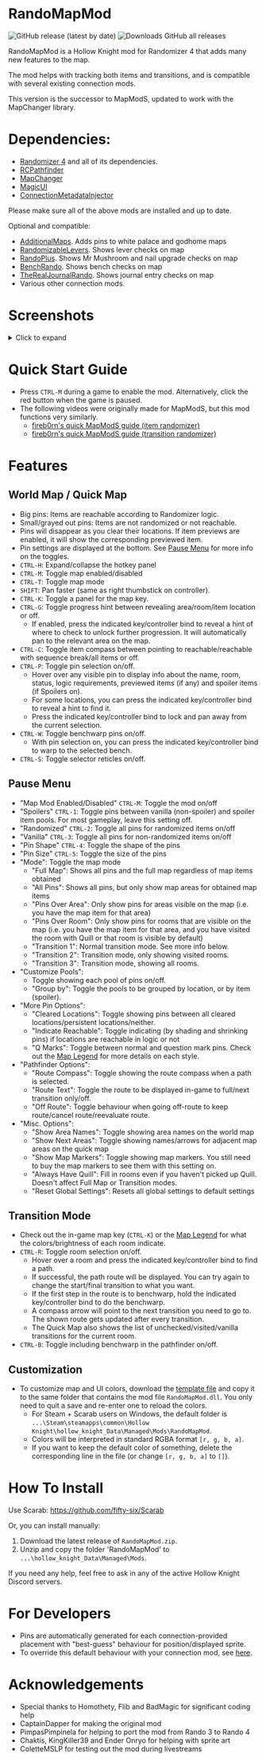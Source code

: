 # RandoMapMod
![GitHub release (latest by date)](https://img.shields.io/github/v/release/syyePhenomenol/RandoMapMod)
![Downloads GitHub all releases](https://img.shields.io/github/downloads/syyePhenomenol/RandoMapMod/total)

RandoMapMod is a Hollow Knight mod for Randomizer 4 that adds many new features to the map.

The mod helps with tracking both items and transitions, and is compatible with several existing connection mods.

This version is the successor to MapModS, updated to work with the MapChanger library.

# Dependencies:
- [Randomizer 4](https://github.com/homothetyhk/RandomizerMod) and all of its dependencies.
- [RCPathfinder](https://github.com/syyePhenomenol/RCPathfinder)
- [MapChanger](https://github.com/syyePhenomenol/MapChanger)
- [MagicUI](https://github.com/BadMagic100/HollowKnight.MagicUI)
- [ConnectionMetadataInjector](https://github.com/BadMagic100/ConnectionMetadataInjector)

Please make sure all of the above mods are installed and up to date.

Optional and compatible:
- [AdditionalMaps](https://github.com/SFGrenade/AdditionalMaps). Adds pins to white palace and godhome maps
- [RandomizableLevers](https://github.com/flibber-hk/HollowKnight.RandomizableLevers). Shows lever checks on map
- [RandoPlus](https://github.com/flibber-hk/HollowKnight.RandoPlus). Shows Mr Mushroom and nail upgrade checks on map
- [BenchRando](https://github.com/homothetyhk/BenchRando/tree/master/BenchRando). Shows bench checks on map
- [TheRealJournalRando](https://github.com/BadMagic100/TheRealJournalRando). Shows journal entry checks on map
- Various other connection mods.

# Screenshots
<details>
<summary>Click to expand</summary>
    <img src="./ReadmeAssets/Screenshots/WorldMap.jpg" alt="World Map">
    <img src="./ReadmeAssets/Screenshots/QuickMap.jpg" alt="Quick Map">
    <img src="./ReadmeAssets/Screenshots/Transition.jpg" alt="Transition Mode">
    <img src="./ReadmeAssets/Screenshots/Pause.jpg" alt="Pause Menu">
</details>

# Quick Start Guide
- Press `CTRL-M` during a game to enable the mod. Alternatively, click the red button when the game is paused.
- The following videos were originally made for MapModS, but this mod functions very similarly.
    - [fireb0rn's quick MapModS guide (item randomizer)](https://www.youtube.com/watch?v=z35cFvU0McQ&t=1113s)
    - [fireb0rn's quick MapModS guide (transition randomizer)](https://www.youtube.com/watch?v=z35cFvU0McQ&t=1195s)

# Features
## World Map / Quick Map
- Big pins: Items are reachable according to Randomizer logic.
- Small/grayed out pins: Items are not randomized or not reachable.
- Pins will disappear as you clear their locations. If item previews are enabled, it will show the corresponding previewed item.
- Pin settings are displayed at the bottom. See [Pause Menu](#pause-menu) for more info on the toggles.
- ``CTRL-H``: Expand/collapse the hotkey panel
- ``CTRL-M``: Toggle map enabled/disabled
- ``CTRL-T``: Toggle map mode
- ``SHIFT``: Pan faster (same as right thumbstick on controller).
- ``CTRL-K``: Toggle a panel for the map key.
- ``CTRL-G``: Toggle progress hint between revealing area/room/item location or off.
    - If enabled, press the indicated key/controller bind to reveal a hint of where to check to unlock further progression. It will automatically pan to the relevant area on the map.
- ``CTRL-C``: Toggle item compass between pointing to reachable/reachable with sequence break/all items or off.
- ``CTRL-P``: Toggle pin selection on/off.
    - Hover over any visible pin to display info about the name, room, status, logic requirements, previewed items (if any) and spoiler items (if Spoilers on).
    - For some locations, you can press the indicated key/controller bind to reveal a hint to find it.
    - Press the indicated key/controller bind to lock and pan away from the current selection.
- ``CTRL-W``: Toggle benchwarp pins on/off.
    - With pin selection on, you can press the indicated key/controller bind to warp to the selected bench.
- ``CTRL-S``: Toggle selector reticles on/off.

## Pause Menu
- "Map Mod Enabled/Disabled" `CTRL-M`: Toggle the mod on/off
- "Spoilers" `CTRL-1`: Toggle pins between vanilla (non-spoiler) and spoiler item pools. For most gameplay, leave this setting off.
- "Randomized" `CTRL-2`: Toggle all pins for randomized items on/off
- "Vanilla" `CTRL-3`: Toggle all pins for non-randomized items on/off
- "Pin Shape" `CTRL-4`: Toggle the shape of the pins
- "Pin Size" `CTRL-5`: Toggle the size of the pins
- "Mode": Toggle the map mode
    - "Full Map": Shows all pins and the full map regardless of map items obtained
    - "All Pins": Shows all pins, but only show map areas for obtained map items
    - "Pins Over Area": Only show pins for areas visible on the map (i.e. you have the map item for that area)
    - "Pins Over Room": Only show pins for rooms that are visible on the map (i.e. you have the map item for that area, and you have visited the room with Quill or that room is visible by default)
    - "Transition 1": Normal transition mode. See more info below.
    - "Transition 2": Transition mode, only showing visited rooms.
    - "Transition 3": Transition mode, showing all rooms.
- "Customize Pools":
    - Toggle showing each pool of pins on/off.
    - "Group by": Toggle the pools to be grouped by location, or by item (spoiler).
- "More Pin Options":
    - "Cleared Locations": Toggle showing pins between all cleared locations/persistent locations/neither.
    - "Indicate Reachable": Toggle indicating (by shading and shrinking pins) if locations are reachable in logic or not
    - "Q Marks": Toggle between normal and question mark pins. Check out the [Map Legend](./MAPLEGEND.md) for more details on each style.
- "Pathfinder Options":
    - "Route Compass": Toggle showing the route compass when a path is selected.
    - "Route Text": Toggle the route to be displayed in-game to full/next transition only/off.
    - "Off Route": Toggle behaviour when going off-route to keep route/cancel route/reevaluate route.
- "Misc. Options":
    - "Show Area Names": Toggle showing area names on the world map
    - "Show Next Areas": Toggle showing names/arrows for adjacent map areas on the quick map
    - "Show Map Markers": Toggle showing map markers. You still need to buy the map markers to see them with this setting on.
    - "Always Have Quill": Fill in rooms even if you haven't picked up Quill. Doesn't affect Full Map or Transition modes.
    - "Reset Global Settings": Resets all global settings to default settings
    

## Transition Mode
- Check out the in-game map key (`CTRL-K`) or the [Map Legend](./MAPLEGEND.md) for what the colors/brightness of each room indicate.
- ``CTRL-R``: Toggle room selection on/off.
    - Hover over a room and press the indicated key/controller bind to find a path.
    - If successful, the path route will be displayed. You can try again to change the start/final transition to what you want.
    - If the first step in the route is to benchwarp, hold the indicated key/controller bind to do the benchwarp.
    - A compass arrow will point to the next transition you need to go to. The shown route gets updated after every transition.
    - The Quick Map also shows the list of unchecked/visited/vanilla transitions for the current room.
- `CTRL-B`: Toggle including benchwarp in the pathfinder on/off.

## Customization
- To customize map and UI colors, download the [template file](https://github.com/syyePhenomenol/RandoMapMod/releases/download/v3.0.0/colors.json) and copy it to the same folder that contains the mod file ``RandoMapMod.dll``. You only need to quit a save and re-enter one to reload the colors.
    - For Steam + Scarab users on Windows, the default folder is `...\Steam\steamapps\common\Hollow Knight\hollow_knight_Data\Managed\Mods\RandoMapMod`.
    - Colors will be interpreted in standard RGBA format ``[r, g, b, a]``.
    - If you want to keep the default color of something, delete the corresponding line in the file (or change ``[r, g, b, a]`` to ``[]``).

# How To Install
Use Scarab: https://github.com/fifty-six/Scarab

Or, you can install manually:
1. Download the latest release of `RandoMapMod.zip`.
2. Unzip and copy the folder 'RandoMapMod' to `...\hollow_knight_Data\Managed\Mods`.

If you need any help, feel free to ask in any of the active Hollow Knight Discord servers.

# For Developers
- Pins are automatically generated for each connection-provided placement with "best-guess" behaviour for position/displayed sprite.
- To override this default behaviour with your connection mod, see [here](./RandoMapMod/Pins/InteropProperties.cs).

# Acknowledgements
- Special thanks to Homothety, Flib and BadMagic for significant coding help
- CaptainDapper for making the original mod
- PimpasPimpinela for helping to port the mod from Rando 3 to Rando 4
- Chaktis, KingKiller39 and Ender Onryo for helping with sprite art
- ColetteMSLP for testing out the mod during livestreams

